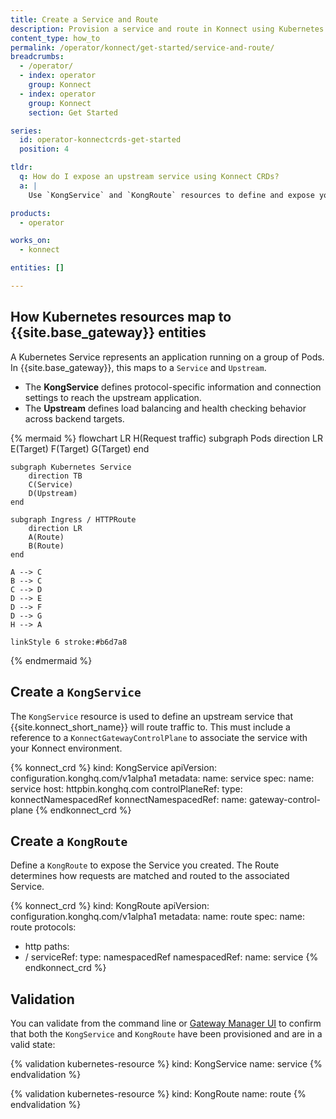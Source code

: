 ```yaml
---
title: Create a Service and Route
description: Provision a service and route in Konnect using Kubernetes CRDs.
content_type: how_to
permalink: /operator/konnect/get-started/service-and-route/
breadcrumbs:
  - /operator/
  - index: operator
    group: Konnect
  - index: operator
    group: Konnect
    section: Get Started

series:
  id: operator-konnectcrds-get-started
  position: 4

tldr:
  q: How do I expose an upstream service using Konnect CRDs?
  a: |
    Use `KongService` and `KongRoute` resources to define and expose your service through the Konnect Gateway.

products:
  - operator

works_on:
  - konnect

entities: []

---
```


## How Kubernetes resources map to {{site.base_gateway}} entities

A Kubernetes Service represents an application running on a group of Pods. In {{site.base_gateway}}, this maps to a `Service` and `Upstream`.

* The **KongService** defines protocol-specific information and connection settings to reach the upstream application.
* The **Upstream** defines load balancing and health checking behavior across backend targets.


<!--vale off-->
{% mermaid %}
flowchart LR
    H(Request traffic)
    subgraph Pods
        direction LR
        E(Target)
        F(Target)
        G(Target)
    end

    subgraph Kubernetes Service
        direction TB
        C(Service)
        D(Upstream)
    end
    
    subgraph Ingress / HTTPRoute
        direction LR
        A(Route)
        B(Route)
    end

    A --> C
    B --> C
    C --> D
    D --> E
    D --> F
    D --> G
    H --> A

    linkStyle 6 stroke:#b6d7a8
{% endmermaid %}
<!--vale on-->

## Create a `KongService` 

The `KongService` resource is used to define an upstream service that {{site.konnect_short_name}} will route traffic to. This must include a reference to a `KonnectGatewayControlPlane` to associate the service with your Konnect environment.

<!-- vale off -->
{% konnect_crd %}
kind: KongService
apiVersion: configuration.konghq.com/v1alpha1
metadata:
  name: service
spec:
  name: service
  host: httpbin.konghq.com
  controlPlaneRef:
    type: konnectNamespacedRef
    konnectNamespacedRef:
      name: gateway-control-plane
{% endkonnect_crd %}
<!-- vale on -->

## Create a `KongRoute`

Define a `KongRoute` to expose the Service you created. The Route determines how requests are matched and routed to the associated Service.

<!-- vale off -->
{% konnect_crd %}
kind: KongRoute
apiVersion: configuration.konghq.com/v1alpha1
metadata:
  name: route
spec:
  name: route
  protocols:
  - http
  paths:
  - /
  serviceRef:
    type: namespacedRef
    namespacedRef:
      name: service
{% endkonnect_crd %}
<!-- vale on -->

## Validation

You can validate from the command line or [Gateway Manager UI](/gateway-manager/) to confirm that both the `KongService` and `KongRoute` have been provisioned and are in a valid state:


<!-- vale off -->
{% validation kubernetes-resource %}
kind: KongService
name: service
{% endvalidation %}
<!-- vale on -->

<!-- vale off -->
{% validation kubernetes-resource %}
kind: KongRoute
name: route
{% endvalidation %}
<!-- vale on -->